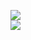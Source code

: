 [![](https://img.shields.io/badge/Made%20With-Github%20Spray-lightgrey.svg?style=for-the-badge&logo=github)](https://github.com/Annihil/github-spray#29303)  
[![](https://i.imgur.com/2DrTn0Z.gif)](https://github.com/Annihil/github-spray)